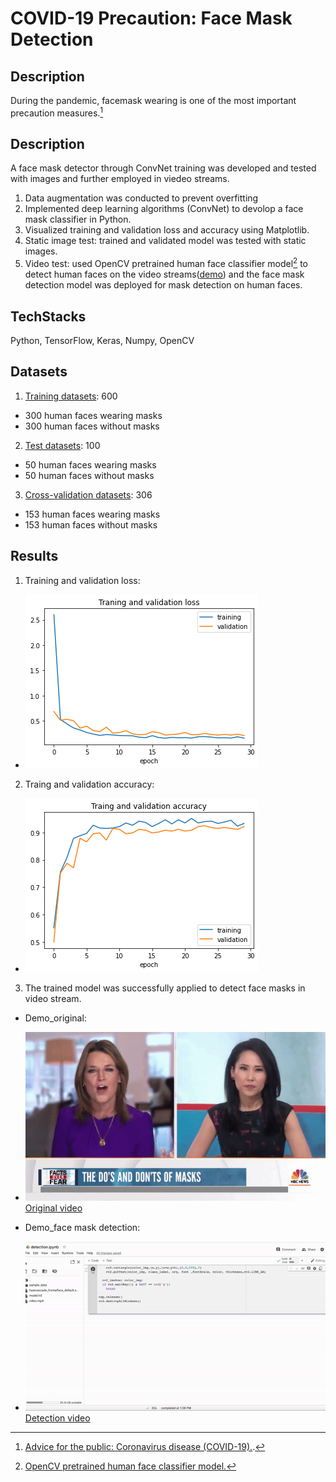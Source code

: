# COVID-19 Precaution: Face Mask Detection
## Description
During the pandemic, facemask wearing is one of the most important precaution measures.[^1]
## Description
A face mask detector through ConvNet training was developed and tested with images and further employed in viedeo streams.
1. Data augmentation was conducted to prevent overfitting
1. Implemented deep learning algorithms (ConvNet) to devolop a face mask classifier in Python.
3. Visualized training and validation loss and accuracy using Matplotlib.
4. Static image test: trained and validated model was tested with static images.
5. Video test: used OpenCV pretrained human face classifier model[^2] to detect human faces on the video streams([demo](https://github.com/phoebe20200523/COVID-19-Precaution-with-face-mask-detection/tree/main/Video)) and the face mask detection model was deployed for mask detection on human faces.
## TechStacks
Python, TensorFlow, Keras, Numpy, OpenCV
## Datasets
1. [Training datasets](https://github.com/phoebe20200523/COVID-19-Precaution-with-face-mask-detection/tree/main/Train): 600
+ 300 human faces wearing masks 
+ 300 human faces without masks
2. [Test datasets](https://github.com/phoebe20200523/COVID-19-Precaution-with-face-mask-detection/tree/main/Test): 100 
+ 50 human faces wearing masks 
+ 50 human faces without masks
3. [Cross-validation datasets](https://github.com/phoebe20200523/COVID-19-Precaution-with-face-mask-detection/tree/main/Cross%20validation): 306
+ 153 human faces wearing masks 
+ 153 human faces without masks
## Results
1. Training and validation loss: 
+ ![alt text](https://github.com/phoebe20200523/COVID-19-Precaution-with-face-mask-detection/blob/main/Results/Loss.png)
2. Traing and validation accuracy:
+ ![alt text](https://github.com/phoebe20200523/COVID-19-Precaution-with-face-mask-detection/blob/main/Results/Accuracy.png)
3. The trained model was successfully applied to detect face masks in video stream.
+ Demo_original: 
- ![alt text](https://github.com/phoebe20200523/COVID-19-Precaution-with-face-mask-detection/blob/main/Video/original.gif)[Original video](https://github.com/phoebe20200523/COVID-19-Precaution-with-face-mask-detection/tree/main/Video) 

+ Demo_face mask detection: 
- ![alt text](https://github.com/phoebe20200523/COVID-19-Precaution-with-face-mask-detection/blob/main/Video/demo_detection.gif)[Detection video](https://github.com/phoebe20200523/COVID-19-Precaution-with-face-mask-detection/tree/main/Video)
[^1]: [Advice for the public: Coronavirus disease (COVID-19).](https://www.who.int/emergencies/diseases/novel-coronavirus-2019/advice-for-public).
[^2]: [OpenCV pretrained human face classifier model.](https://docs.opencv.org/3.4/db/d28/tutorial_cascade_classifier.html)


